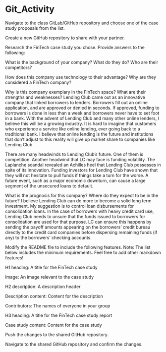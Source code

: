 # Git_Activity

Navigate to the class GitLab/GitHub repository and choose one of the case study proposals from the list.


Create a new GitHub repository to share with your partner.


Research the FinTech case study you chose. Provide answers to the following:


What is the background of your company? What do they do? Who are their competitors?


How does this company use technology to their advantage? Why are they considered a FinTech company?


Why is this company exemplary in the FinTech space? What are their strengths and weaknesses?
Lending Club came out as an innovative company that linked borrowers to lenders. Borrowers fill out an online application, and are approved or denied in seconds. If approved, funding to borrowers is done in less than a week and borrowers never have to set foot in a bank. With the advent of Lending Club and many other online lenders, I believe this will be a growing industry. It is hard to imagine that customers who experience a service like online lending, ever going back to a traditional bank. I believe that online lending is the future and institutions that don’t adjust to this reality will give up market share to companies like Lending Club.

There are many headwinds to Lending Club’s future. One of them is competition. Another headwind that LC may face is funding volatility. The Laplanche scandal revealed an Achilles heel that Lending Club possesses in spite of its innovation. Funding investors for Lending Club have shown that they will not hesitate to pull funds if things take a turn for the worse. A future event, such as a major economic downturn, can cause a large segment of the unsecured loans to default.

What is the prognosis for this company? Where do they expect to be in the future?
I believe Lending Club can do more to become a solid long term investment. My suggestion is to control loan disbursements for consolidation loans. In the case of borrowers with heavy credit card use, Lending Club needs to unsure that the funds issued to borrowers for consolidation are used for that purpose. LC can ensure this happens by sending the payoff amounts appearing on the borrowers’ credit bureau directly to the credit card companies before dispersing remaining funds (if any) to the borrowers’ checking accounts.


Modify the README file to include the following features. Note: The list below includes the minimum requirements. Feel free to add other markdown features!


H1 heading: A title for the FinTech case study


Image: An image relevant to the case study


H2 description: A description header


Description content: Content for the description


Contributors: The names of everyone in your group


H3 heading: A title for the FinTech case study report


Case study content: Content for the case study




Push the changes to the shared GitHub repository.


Navigate to the shared GitHub repository and confirm the changes.
